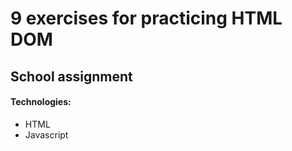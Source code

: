 # 9 exercises for practicing HTML DOM
## School assignment






#### Technologies:
- HTML
- Javascript

